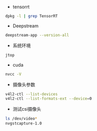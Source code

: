 - tensorrt

```bash
dpkg -l | grep TensorRT
```



- Deepstream

```bash
deepstream-app --version-all
```



- 系统环境

```bash
jtop
```



- cuda

```bash
nvcc -V
```



- 摄像头参数

```bash
v4l2-ctl --list-devices
v4l2-ctl --list-formats-ext --device=0
```



- 测试csi摄像头

```bash
ls /dev/video*
nvgstcapture-1.0
```

